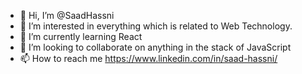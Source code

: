 - 👋 Hi, I’m @SaadHassni
- 👀 I’m interested in everything which is related to Web Technology.
- 🌱 I’m currently learning React
- 💞️ I’m looking to collaborate on anything in the stack of JavaScript
- 📫 How to reach me https://www.linkedin.com/in/saad-hassni/

<!---
SaadHassni/SaadHassni is a ✨ special ✨ repository because its `README.md` (this file) appears on your GitHub profile.
You can click the Preview link to take a look at your changes.
--->
